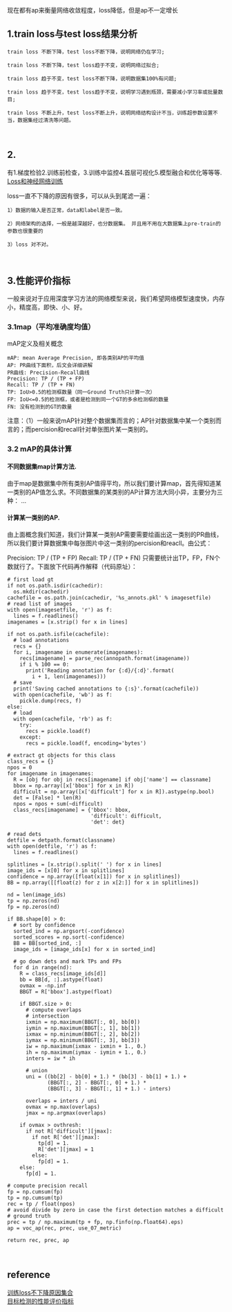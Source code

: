 现在都有ap来衡量网络收敛程度，loss降低，但是ap不一定增长
## 1.train loss与test loss结果分析
```
train loss 不断下降，test loss不断下降，说明网络仍在学习;

train loss 不断下降，test loss趋于不变，说明网络过拟合;

train loss 趋于不变，test loss不断下降，说明数据集100%有问题;

train loss 趋于不变，test loss趋于不变，说明学习遇到瓶颈，需要减小学习率或批量数目;

train loss 不断上升，test loss不断上升，说明网络结构设计不当，训练超参数设置不当，数据集经过清洗等问题。
```

&nbsp;
## 2.
有1.梯度检验2.训练前检查，3.训练中监控4.首层可视化5.模型融合和优化等等等. 
[Loss和神经网络训练](https://blog.csdn.net/u011534057/article/details/51452564)

loss一直不下降的原因有很多，可以从头到尾滤一遍：
```
1）数据的输入是否正常，data和label是否一致。

2）网络架构的选择，一般是越深越好，也分数据集。 并且用不用在大数据集上pre-train的参数也很重要的

3）loss 对不对。
```

&nbsp;
## 3.性能评价指标
一般来说对于应用深度学习方法的网络模型来说，我们希望网络模型速度快，内存小，精度高，即快、小、好。  
### 3.1map（平均准确度均值）
mAP定义及相关概念
```
mAP: mean Average Precision, 即各类别AP的平均值
AP: PR曲线下面积，后文会详细讲解
PR曲线: Precision-Recall曲线
Precision: TP / (TP + FP)
Recall: TP / (TP + FN)
TP: IoU>0.5的检测框数量（同一Ground Truth只计算一次）
FP: IoU<=0.5的检测框，或者是检测到同一个GT的多余检测框的数量
FN: 没有检测到的GT的数量
```
注意：（1）一般来说mAP针对整个数据集而言的；AP针对数据集中某一个类别而言的；而percision和recall针对单张图片某一类别的。
### 3.2 mAP的具体计算
#### 不同数据集map计算方法.   
由于map是数据集中所有类别AP值得平均，所以我们要计算map，首先得知道某一类别的AP值怎么求。不同数据集的某类别的AP计算方法大同小异，主要分为三种： 
...

#### 计算某一类别的AP.  
由上面概念我们知道，我们计算某一类别AP需要需要绘画出这一类别的PR曲线，所以我们要计算数据集中每张图片中这一类别的percision和reacll。由公式：

Precision: TP / (TP + FP)
Recall: TP / (TP + FN)
只需要统计出TP，FP，FN个数就行了。下面放下代码再作解释（代码原址）：
```
# first load gt
if not os.path.isdir(cachedir):
  os.mkdir(cachedir)
cachefile = os.path.join(cachedir, '%s_annots.pkl' % imagesetfile)
# read list of images
with open(imagesetfile, 'r') as f:
  lines = f.readlines()
imagenames = [x.strip() for x in lines]

if not os.path.isfile(cachefile):
  # load annotations
  recs = {}
  for i, imagename in enumerate(imagenames):
    recs[imagename] = parse_rec(annopath.format(imagename))
    if i % 100 == 0:
      print('Reading annotation for {:d}/{:d}'.format(
        i + 1, len(imagenames)))
  # save
  print('Saving cached annotations to {:s}'.format(cachefile))
  with open(cachefile, 'wb') as f:
    pickle.dump(recs, f)
else:
  # load
  with open(cachefile, 'rb') as f:
    try:
      recs = pickle.load(f)
    except:
      recs = pickle.load(f, encoding='bytes')

# extract gt objects for this class
class_recs = {}
npos = 0
for imagename in imagenames:
  R = [obj for obj in recs[imagename] if obj['name'] == classname]
  bbox = np.array([x['bbox'] for x in R])
  difficult = np.array([x['difficult'] for x in R]).astype(np.bool)
  det = [False] * len(R)
  npos = npos + sum(~difficult)
  class_recs[imagename] = {'bbox': bbox,
                           'difficult': difficult,
                           'det': det}

# read dets
detfile = detpath.format(classname)
with open(detfile, 'r') as f:
  lines = f.readlines()

splitlines = [x.strip().split(' ') for x in lines]
image_ids = [x[0] for x in splitlines]
confidence = np.array([float(x[1]) for x in splitlines])
BB = np.array([[float(z) for z in x[2:]] for x in splitlines])

nd = len(image_ids)
tp = np.zeros(nd)
fp = np.zeros(nd)

if BB.shape[0] > 0:
  # sort by confidence
  sorted_ind = np.argsort(-confidence)
  sorted_scores = np.sort(-confidence)
  BB = BB[sorted_ind, :]
  image_ids = [image_ids[x] for x in sorted_ind]

  # go down dets and mark TPs and FPs
  for d in range(nd):
    R = class_recs[image_ids[d]]
    bb = BB[d, :].astype(float)
    ovmax = -np.inf
    BBGT = R['bbox'].astype(float)

    if BBGT.size > 0:
      # compute overlaps
      # intersection
      ixmin = np.maximum(BBGT[:, 0], bb[0])
      iymin = np.maximum(BBGT[:, 1], bb[1])
      ixmax = np.minimum(BBGT[:, 2], bb[2])
      iymax = np.minimum(BBGT[:, 3], bb[3])
      iw = np.maximum(ixmax - ixmin + 1., 0.)
      ih = np.maximum(iymax - iymin + 1., 0.)
      inters = iw * ih

      # union
      uni = ((bb[2] - bb[0] + 1.) * (bb[3] - bb[1] + 1.) +
             (BBGT[:, 2] - BBGT[:, 0] + 1.) *
             (BBGT[:, 3] - BBGT[:, 1] + 1.) - inters)

      overlaps = inters / uni
      ovmax = np.max(overlaps)
      jmax = np.argmax(overlaps)

    if ovmax > ovthresh:
      if not R['difficult'][jmax]:
        if not R['det'][jmax]:
          tp[d] = 1.
          R['det'][jmax] = 1
        else:
          fp[d] = 1.
    else:
      fp[d] = 1.

# compute precision recall
fp = np.cumsum(fp)
tp = np.cumsum(tp)
rec = tp / float(npos)
# avoid divide by zero in case the first detection matches a difficult
# ground truth
prec = tp / np.maximum(tp + fp, np.finfo(np.float64).eps)
ap = voc_ap(rec, prec, use_07_metric)

return rec, prec, ap
```
 

&nbsp;
## reference
[训练loss不下降原因集合](https://blog.csdn.net/jacke121/article/details/79874555)   
[目标检测的性能评价指标](https://zhuanlan.zhihu.com/p/70306015)
